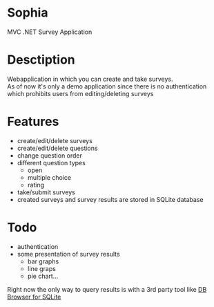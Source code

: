 # Sophia
MVC .NET Survey Application

# Desctiption
Webapplication in which you can create and take surveys.  
As of now it's only a demo application since there is no authentication which prohibits users from editing/deleting surveys

# Features

- create/edit/delete surveys
- create/edit/delete questions
- change question order
- different question types
  - open
  * multiple choice
  * rating
- take/submit surveys
- created surveys and survey results are stored in SQLite database

# Todo
- authentication
- some presentation of survey results
  - bar graphs
  - line graps
  - pie chart...
  
Right now the only way to query results is with a 3rd party tool like [DB Browser for SQLite](https://sqlitebrowser.org/)

